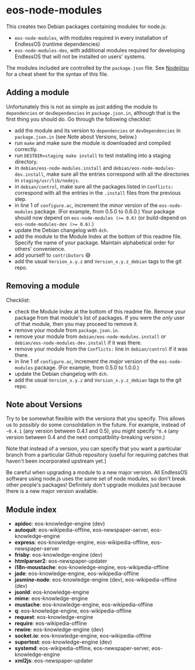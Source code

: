 eos-node-modules
================
This creates two Debian packages containing modules for node.js:

- `eos-node-modules`, with modules required in every installation of EndlessOS (runtime dependencies)
- `eos-node-modules-dev`, with additional modules required for developing EndlessOS that will not be installed on users' systems.

The modules included are controlled by the `package.json` file. See [Nodejitsu](http://package.json.nodejitsu.com/) for a cheat sheet for the syntax of this file.

Adding a module
---------------
Unfortunately this is not as simple as just adding the module to `dependencies` or `devDependencies` in `package.json.in`, although that is the first thing you should do.
Go through the following checklist:

- add the module and its version to `dependencies` or `devDependencies` in `package.json.in` (see Note about Versions, below.)
- run `make` and make sure the module is downloaded and compiled correctly.
- run `DESTDIR=staging make install` to test installing into a staging directory.
- in `debian/eos-node-modules.install` and `debian/eos-node-modules-dev.install`, make sure all the entries correspond with all the directories in `staging/usr/lib/nodejs`.
- in `debian/control`, make sure all the packages listed in `Conflicts:` correspond with all the entries in the `.install` files from the previous step.
- in line 1 of `configure.ac`, increment the *minor* version of the `eos-node-modules` package. (For example, from 0.5.0 to 0.6.0.) Your package should now depend on `eos-node-modules (>= 0.6)` (or build-depend on `eos-node-modules-dev (>= 0.6)`.)
- update the Debian changelog with `dch`.
- add the module to the Module Index at the bottom of this readme file. Specify the name of your package. Maintain alphabetical order for others' convenience.
- add yourself to `contributors` :smile:
- add the usual `Version_x.y.z` and `Version_x.y.z_debian` tags to the git repo.

Removing a module
-----------------
Checklist:

- check the Module Index at the bottom of this readme file. Remove your package from that module's list of packages. If you were the *only* user of that module, then you may proceed to remove it.
- remove your module from `package.json.in`.
- remove your module from `debian/eos-node-modules.install` or `debian/eos-node-modules-dev.install` if it was there.
- remove your module from the `Conflicts:` line in `debian/control` if it was there.
- in line 1 of `configure.ac`, increment the *major* version of the `eos-node-modules` package. (For example, from 0.5.0 to 1.0.0.)
- update the Debian changelog with `dch`.
- add the usual `Version_x.y.z` and `Version_x.y.z_debian` tags to the git repo.

Note about Versions
-------------------
Try to be somewhat flexible with the versions that you specify.
This allows us to possibly do some consolidation in the future.
For example, instead of `~0.4.1` (any version between 0.4.1 and 0.5), you might specify `^0.4` (any version between 0.4 and the next compatibility-breaking version.)

Note that instead of a version, you can specify that you want a particular branch from a particular Github repository (useful for requiring patches that haven't been incorporated upstream yet.)

Be careful when upgrading a module to a new major version.
All EndlessOS software using node.js uses the same set of node modules, so don't break other people's packages!
Definitely don't upgrade modules just because there is a new major version available.

Module index
------------
- **apidoc**: eos-knowledge-engine (dev)
- **autoquit**: eos-wikipedia-offline, eos-newspaper-server, eos-knowledge-engine
- **express**: eos-knowledge-engine, eos-wikipedia-offline, eos-newspaper-server
- **frisby**: eos-knowledge-engine (dev)
- **htmlparser2**: eos-newspaper-updater
- **i18n-moustache**: eos-knowledge-engine, eos-wikipedia-offline
- **jade**: eos-knowledge-engine, eos-wikipedia-offline
- **jasmine-node**: eos-knowledge-engine (dev), eos-wikipedia-offline (dev)
- **jsonld**: eos-knowledge-engine
- **mime**: eos-knowledge-engine
- **mustache**: eos-knowledge-engine, eos-wikipedia-offline
- **q**: eos-knowledge-engine, eos-wikipedia-offline
- **request**: eos-knowledge-engine
- **require**: eos-wikipedia-offline
- **rewire**: eos-knowledge-engine (dev)
- **socket.io**: eos-knowledge-engine, eos-wikipedia-offline
- **supertest**: eos-knowledge-engine (dev)
- **systemd**: eos-wikipedia-offline, eos-newspaper-server, eos-knowledge-engine
- **xml2js**: eos-newspaper-updater
